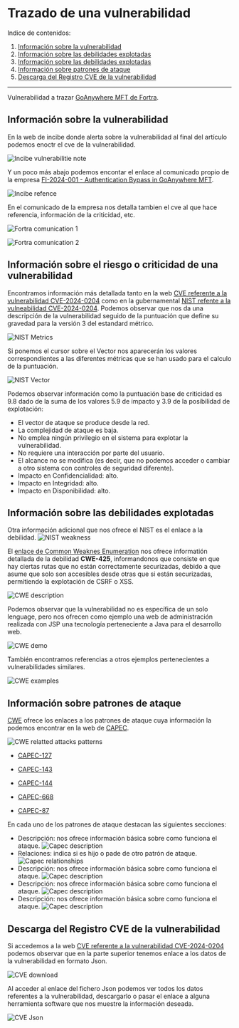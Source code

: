 # Trazado de una vulnerabilidad

Indice de contenidos:

1. [Información sobre la vulnerabilidad](#información-sobre-la-vulnerabilidad)
2. [Información sobre las debilidades explotadas](#información-sobre-el-riesgo-o-criticidad-de-una-vulnerabilidad)
3. [Información sobre las debilidades explotadas](#información-sobre-las-debilidades-explotadas)
4. [Información sobre patrones de ataque](#información-sobre-patrones-de-ataque)
5. [Descarga del Registro CVE de la vulnerabilidad](#descarga-del-registro-cve-de-la-vulnerabilidad)

- - -

Vulnerabilidad a trazar [GoAnywhere MFT de Fortra](https://www.incibe.es/empresas/avisos/vulnerabilidad-critica-de-omision-de-autenticacion-en-goanywhere-mft-de-fortra).


## Información sobre la vulnerabilidad

En la web de incibe donde alerta sobre la vulnerabilidad al final del artículo podemos enoctr el cve de la vulnerabilidad.

![Incibe vulnerabilitie note](images/incibe-vulnerabilitie-note.png)

Y un poco más abajo podemos encontar el enlace al comunicado propio de la empresa [FI-2024-001 - Authentication Bypass in GoAnywhere MFT](https://www.fortra.com/security/advisories/product-security/fi-2024-001).

![Incibe refence](images/incibe-refence.png)

En el comunicado de la empresa nos detalla tambien el cve al que hace referencia, información de la criticidad, etc.

![Fortra comunication 1](images/fortra-comunication_1.png)

![Fortra comunication 2](images/fortra-comunication_2.png)

## Información sobre el riesgo o criticidad de una vulnerabilidad

Encontramos información más detallada tanto en la web [CVE referente a la vulnerabilidad CVE-2024-0204](https://www.cve.org/CVERecord?id=CVE-2024-0204) como en la gubernamental [NIST refente a la vulneabilidad CVE-2024-0204](https://nvd.nist.gov/vuln/detail/CVE-2024-0204). Podemos observar que nos da una descripción de la vulnerabilidad seguido de la puntuación que define su gravedad para la versión 3 del estandard métrico.

![NIST Metrics](images/nist-metrics.png)

Si ponemos el cursor sobre el Vector nos aparecerán los valores correspondientes a las diferentes métricas que se han usado para el calculo de la puntuación.

![NIST Vector](images/nist-vector.png)

Podemos observar información como la puntuación base de criticidad es 9.8 dado de la suma de los valores 5.9 de impacto y 3.9 de la posibilidad de explotación:
- El vector de ataque se produce desde la red.
- La complejidad de ataque es baja.
- No emplea ningún privilegio en el sistema para explotar la vulnerabilidad.
- No requiere una interacción por parte del usuario.
- El alcance no se modifica (es decir, que no podemos acceder o cambiar a otro sistema con controles de seguridad diferente).
- Impacto en Confidencialidad: alto.
- Impacto en Integridad: alto.
- Impacto en Disponibilidad: alto.


## Información sobre las debilidades explotadas
Otra información adicional que nos ofrece el NIST es el enlace a la debilidad.
![NIST weakness](images/nist-weakness.png)

El [enlace de Common Weaknes Enumeration](https://cwe.mitre.org/data/definitions/425.html) nos ofrece informatión detallada de la debilidad **CWE-425**, informandonos que consiste en que hay ciertas rutas que no están correctamente securizadas, debido a que asume que solo son accesibles desde otras que si están securizadas, permitiendo la explotación de CSRF o XSS.

![CWE description](images/cwe-description.png)

Podemos observar que la vulnerabilidad no es específica de un solo lenguage, pero nos ofrecen como ejemplo una web de administración realizada con JSP una tecnología perteneciente a Java para el desarrollo web.

![CWE demo](images/cwe-demo.png)

También encontramos referencias a otros ejemplos pertenecientes a vulnerabilidades similares.

![CWE examples](images/cwe-examples.png)

## Información sobre patrones de ataque

[CWE](https://cwe.mitre.org/index.html) ofrece los enlaces a los patrones de ataque cuya información la podemos encontrar en la web de [CAPEC](https://capec.mitre.org/index.html).

![CWE relatted attacks patterns](images/cwe-related-attacks.png)

- [CAPEC-127](https://capec.mitre.org/data/definitions/127.html)

- [CAPEC-143](https://capec.mitre.org/data/definitions/143.html)

- [CAPEC-144](https://capec.mitre.org/data/definitions/144.html)

- [CAPEC-668](https://capec.mitre.org/data/definitions/668.html)

- [CAPEC-87](https://capec.mitre.org/data/definitions/87.html)

En cada uno de los patrones de ataque destacan las siguientes secciones:

- Descripción: nos ofrece información básica sobre como funciona el ataque.
![Capec description](images/capec-descriptiom.png)
- Relaciones: indica si es hijo o pade de otro patrón de ataque.
![Capec relationships](images/capec-relationships.png)
- Descripción: nos ofrece información básica sobre como funciona el ataque.
![Capec description](images/capec-descriptiom.png)
- Descripción: nos ofrece información básica sobre como funciona el ataque.
![Capec description](images/capec-descriptiom.png)
- Descripción: nos ofrece información básica sobre como funciona el ataque.
![Capec description](images/capec-descriptiom.png)

## Descarga del Registro CVE de la vulnerabilidad

Si accedemos a la web [CVE referente a la vulnerabilidad CVE-2024-0204](https://www.cve.org/CVERecord?id=CVE-2024-0204) podemos observar que en la parte superior tenemos enlace a los datos de la vulnerabilidad en formato Json.

![CVE download](images/cve-download.png)

Al acceder al enlace del fichero Json podemos ver todos los datos referentes a la vulnerabilidad, descargarlo o pasar el enlace a alguna herramienta software que nos muestre la información deseada.

![CVE Json](images/cve-json.png)